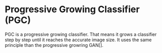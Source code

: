 # Progressive Growing Classifier (PGC)

PGC is a progressive growing classifier. That means it grows a classifier step by step until it reaches the accurate image size. It uses the same principle than the progressive growring GAN[].